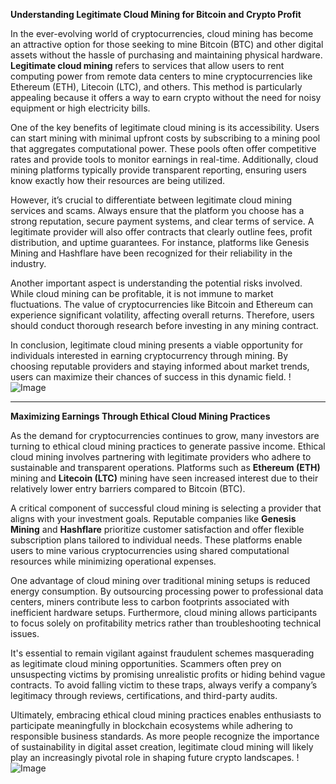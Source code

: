 **Understanding Legitimate Cloud Mining for Bitcoin and Crypto Profit**

In the ever-evolving world of cryptocurrencies, cloud mining has become an attractive option for those seeking to mine Bitcoin (BTC) and other digital assets without the hassle of purchasing and maintaining physical hardware. **Legitimate cloud mining** refers to services that allow users to rent computing power from remote data centers to mine cryptocurrencies like Ethereum (ETH), Litecoin (LTC), and others. This method is particularly appealing because it offers a way to earn crypto without the need for noisy equipment or high electricity bills.

One of the key benefits of legitimate cloud mining is its accessibility. Users can start mining with minimal upfront costs by subscribing to a mining pool that aggregates computational power. These pools often offer competitive rates and provide tools to monitor earnings in real-time. Additionally, cloud mining platforms typically provide transparent reporting, ensuring users know exactly how their resources are being utilized.

However, it’s crucial to differentiate between legitimate cloud mining services and scams. Always ensure that the platform you choose has a strong reputation, secure payment systems, and clear terms of service. A legitimate provider will also offer contracts that clearly outline fees, profit distribution, and uptime guarantees. For instance, platforms like Genesis Mining and Hashflare have been recognized for their reliability in the industry.

Another important aspect is understanding the potential risks involved. While cloud mining can be profitable, it is not immune to market fluctuations. The value of cryptocurrencies like Bitcoin and Ethereum can experience significant volatility, affecting overall returns. Therefore, users should conduct thorough research before investing in any mining contract.

In conclusion, legitimate cloud mining presents a viable opportunity for individuals interested in earning cryptocurrency through mining. By choosing reputable providers and staying informed about market trends, users can maximize their chances of success in this dynamic field. !![Image](https://github.com/user-attachments/assets/590b50a7-4459-4e76-8a31-559aed223621)

---

**Maximizing Earnings Through Ethical Cloud Mining Practices**

As the demand for cryptocurrencies continues to grow, many investors are turning to ethical cloud mining practices to generate passive income. Ethical cloud mining involves partnering with legitimate providers who adhere to sustainable and transparent operations. Platforms such as **Ethereum (ETH)** mining and **Litecoin (LTC)** mining have seen increased interest due to their relatively lower entry barriers compared to Bitcoin (BTC).

A critical component of successful cloud mining is selecting a provider that aligns with your investment goals. Reputable companies like **Genesis Mining** and **Hashflare** prioritize customer satisfaction and offer flexible subscription plans tailored to individual needs. These platforms enable users to mine various cryptocurrencies using shared computational resources while minimizing operational expenses.

One advantage of cloud mining over traditional mining setups is reduced energy consumption. By outsourcing processing power to professional data centers, miners contribute less to carbon footprints associated with inefficient hardware setups. Furthermore, cloud mining allows participants to focus solely on profitability metrics rather than troubleshooting technical issues.

It's essential to remain vigilant against fraudulent schemes masquerading as legitimate cloud mining opportunities. Scammers often prey on unsuspecting victims by promising unrealistic profits or hiding behind vague contracts. To avoid falling victim to these traps, always verify a company’s legitimacy through reviews, certifications, and third-party audits.

Ultimately, embracing ethical cloud mining practices enables enthusiasts to participate meaningfully in blockchain ecosystems while adhering to responsible business standards. As more people recognize the importance of sustainability in digital asset creation, legitimate cloud mining will likely play an increasingly pivotal role in shaping future crypto landscapes. !![Image](https://github.com/user-attachments/assets/590b50a7-4459-4e76-8a31-559aed223621)